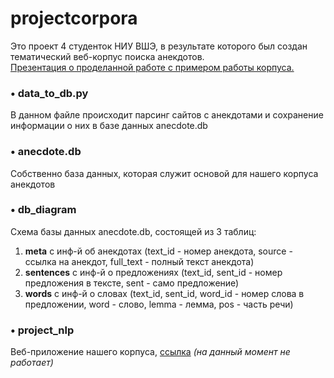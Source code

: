 # projectcorpora  

Это проект 4 студенток НИУ ВШЭ, в результате которого был создан тематический веб-корпус поиска анекдотов.  
[Презентация о проделанной работе с примером работы корпуса.](https://docs.google.com/presentation/d/1h-Sbip529fyZR3VRWMraxEZYQzSoUXPhDzfuEvKfaGc/edit?usp=sharing)

### • data_to_db.py  
В данном файле происходит парсинг сайтов с анекдотами и сохранение информации о них в базе данных anecdote.db

### • anecdote.db  
Собственно база данных, которая служит основой для нашего корпуса анекдотов

### • db_diagram
Схема базы данных anecdote.db, состоящей из 3 таблиц:  
  1. **meta** с инф-й об анекдотах (text_id - номер анекдота, source - ссылка на анекдот, full_text - полный текст анекдота)
  2. **sentences** с инф-й о предложениях (text_id, sent_id - номер предложения в тексте, sent - само предложение)
  3. **words** с инф-й о словах (text_id, sent_id, word_id - номер слова в предложении, word - слово, lemma - лемма, pos - часть речи)

### • project_nlp
Веб-приложение нашего корпуса, [ссылка](http://nlpsuper228.pythonanywhere.com) _(на данный момент не работает)_
